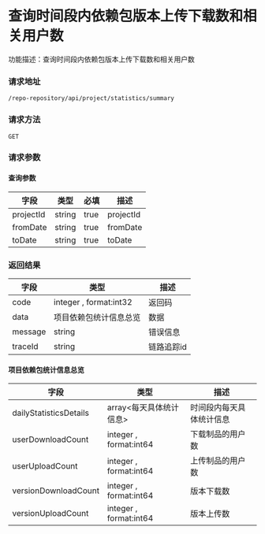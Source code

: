# 查询时间段内依赖包版本上传下载数和相关用户数
功能描述：查询时间段内依赖包版本上传下载数和相关用户数

### 请求地址
```
/repo-repository/api/project/statistics/summary
```

### 请求方法
`GET`
### 请求参数

#### 查询参数

| 字段 | 类型 | 必填 | 描述 |
| -------- | -------- | -------- | -------- |
| projectId     | string   | true       | projectId |
| fromDate     | string   | true       | fromDate |
| toDate     | string   | true       | toDate |



### 返回结果
| 字段 | 类型 | 描述 |
| -------- | -------- | -------- |
| code     | integer , format:int32  | 返回码 |
| data     | 项目依赖包统计信息总览   | 数据 |
| message     | string   | 错误信息 |
| traceId     | string   | 链路追踪id |
#### 项目依赖包统计信息总览
| 字段 | 类型 | 描述 |
| -------- | -------- | -------- |
| dailyStatisticsDetails     | array<每天具体统计信息>   | 时间段内每天具体统计信息 |
| userDownloadCount     | integer , format:int64  | 下载制品的用户数 |
| userUploadCount     | integer , format:int64  | 上传制品的用户数 |
| versionDownloadCount     | integer , format:int64  | 版本下载数 |
| versionUploadCount     | integer , format:int64  | 版本上传数 |

